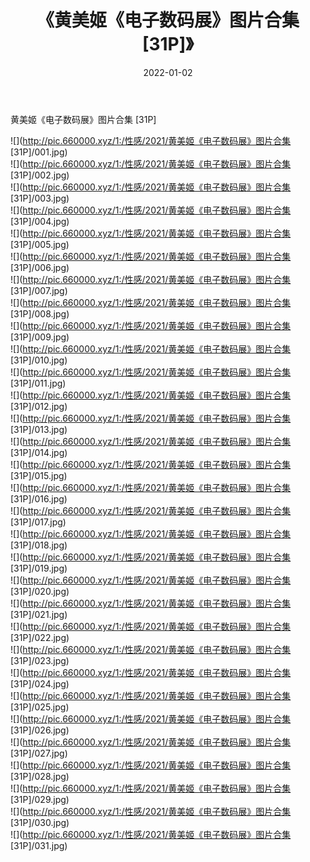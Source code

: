 ﻿---
layout: post
title:  《黄美姬《电子数码展》图片合集 [31P]》
date:   2022-01-02
img: http://pic.660000.xyz/1:/性感/2021/黄美姬《电子数码展》图片合集 [31P]/000.jpg
categories: [美女, 清纯, 唯美]
---

黄美姬《电子数码展》图片合集 [31P]

  ![](http://pic.660000.xyz/1:/性感/2021/黄美姬《电子数码展》图片合集 [31P]/001.jpg) <br> ![](http://pic.660000.xyz/1:/性感/2021/黄美姬《电子数码展》图片合集 [31P]/002.jpg) <br> ![](http://pic.660000.xyz/1:/性感/2021/黄美姬《电子数码展》图片合集 [31P]/003.jpg) <br> ![](http://pic.660000.xyz/1:/性感/2021/黄美姬《电子数码展》图片合集 [31P]/004.jpg) <br> ![](http://pic.660000.xyz/1:/性感/2021/黄美姬《电子数码展》图片合集 [31P]/005.jpg) <br> ![](http://pic.660000.xyz/1:/性感/2021/黄美姬《电子数码展》图片合集 [31P]/006.jpg) <br> ![](http://pic.660000.xyz/1:/性感/2021/黄美姬《电子数码展》图片合集 [31P]/007.jpg) <br> ![](http://pic.660000.xyz/1:/性感/2021/黄美姬《电子数码展》图片合集 [31P]/008.jpg) <br> ![](http://pic.660000.xyz/1:/性感/2021/黄美姬《电子数码展》图片合集 [31P]/009.jpg) <br> ![](http://pic.660000.xyz/1:/性感/2021/黄美姬《电子数码展》图片合集 [31P]/010.jpg) <br> ![](http://pic.660000.xyz/1:/性感/2021/黄美姬《电子数码展》图片合集 [31P]/011.jpg) <br> ![](http://pic.660000.xyz/1:/性感/2021/黄美姬《电子数码展》图片合集 [31P]/012.jpg) <br> ![](http://pic.660000.xyz/1:/性感/2021/黄美姬《电子数码展》图片合集 [31P]/013.jpg) <br> ![](http://pic.660000.xyz/1:/性感/2021/黄美姬《电子数码展》图片合集 [31P]/014.jpg) <br> ![](http://pic.660000.xyz/1:/性感/2021/黄美姬《电子数码展》图片合集 [31P]/015.jpg) <br> ![](http://pic.660000.xyz/1:/性感/2021/黄美姬《电子数码展》图片合集 [31P]/016.jpg) <br> ![](http://pic.660000.xyz/1:/性感/2021/黄美姬《电子数码展》图片合集 [31P]/017.jpg) <br> ![](http://pic.660000.xyz/1:/性感/2021/黄美姬《电子数码展》图片合集 [31P]/018.jpg) <br> ![](http://pic.660000.xyz/1:/性感/2021/黄美姬《电子数码展》图片合集 [31P]/019.jpg) <br> ![](http://pic.660000.xyz/1:/性感/2021/黄美姬《电子数码展》图片合集 [31P]/020.jpg) <br> ![](http://pic.660000.xyz/1:/性感/2021/黄美姬《电子数码展》图片合集 [31P]/021.jpg) <br> ![](http://pic.660000.xyz/1:/性感/2021/黄美姬《电子数码展》图片合集 [31P]/022.jpg) <br> ![](http://pic.660000.xyz/1:/性感/2021/黄美姬《电子数码展》图片合集 [31P]/023.jpg) <br> ![](http://pic.660000.xyz/1:/性感/2021/黄美姬《电子数码展》图片合集 [31P]/024.jpg) <br> ![](http://pic.660000.xyz/1:/性感/2021/黄美姬《电子数码展》图片合集 [31P]/025.jpg) <br> ![](http://pic.660000.xyz/1:/性感/2021/黄美姬《电子数码展》图片合集 [31P]/026.jpg) <br> ![](http://pic.660000.xyz/1:/性感/2021/黄美姬《电子数码展》图片合集 [31P]/027.jpg) <br> ![](http://pic.660000.xyz/1:/性感/2021/黄美姬《电子数码展》图片合集 [31P]/028.jpg) <br> ![](http://pic.660000.xyz/1:/性感/2021/黄美姬《电子数码展》图片合集 [31P]/029.jpg) <br> ![](http://pic.660000.xyz/1:/性感/2021/黄美姬《电子数码展》图片合集 [31P]/030.jpg) <br> ![](http://pic.660000.xyz/1:/性感/2021/黄美姬《电子数码展》图片合集 [31P]/031.jpg) <br>